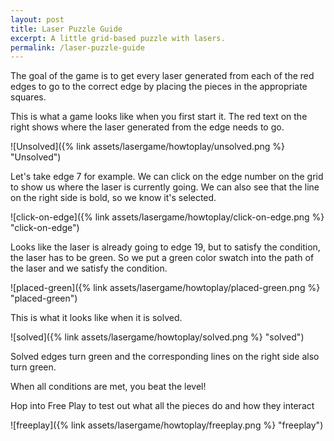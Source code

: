 ```yaml
---
layout: post
title: Laser Puzzle Guide
excerpt: A little grid-based puzzle with lasers.
permalink: /laser-puzzle-guide
---
```


The goal of the game is to get every laser generated from each of the red edges to go to the correct edge
    by placing the pieces in the appropriate squares.

This is what a game looks like when you first start it. The red text on the right shows where the laser generated
    from the edge needs to go.

![Unsolved]({% link assets/lasergame/howtoplay/unsolved.png %} "Unsolved")


Let's take edge 7 for example. We can click on the edge number on the grid to show us where the laser is currently
    going. We can also see that the line on the right side is bold, so we know it's selected.

![click-on-edge]({% link assets/lasergame/howtoplay/click-on-edge.png %} "click-on-edge")


Looks like the laser is already going to edge 19, but to satisfy the condition, the laser has to be green.
    So we put a green color swatch into the path of the laser and we satisfy the condition.

![placed-green]({% link assets/lasergame/howtoplay/placed-green.png %} "placed-green")


This is what it looks like when it is solved.

![solved]({% link assets/lasergame/howtoplay/solved.png %} "solved")


Solved edges turn green and the corresponding lines on the right side also turn green.

When all conditions are met, you beat the level!

Hop into Free Play to test out what all the pieces do and how they interact

![freeplay]({% link assets/lasergame/howtoplay/freeplay.png %} "freeplay")